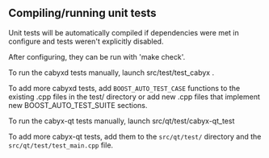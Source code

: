 Compiling/running unit tests
------------------------------------

Unit tests will be automatically compiled if dependencies were met in configure
and tests weren't explicitly disabled.

After configuring, they can be run with 'make check'.

To run the cabyxd tests manually, launch src/test/test_cabyx .

To add more cabyxd tests, add `BOOST_AUTO_TEST_CASE` functions to the existing
.cpp files in the test/ directory or add new .cpp files that
implement new BOOST_AUTO_TEST_SUITE sections.

To run the cabyx-qt tests manually, launch src/qt/test/cabyx-qt_test

To add more cabyx-qt tests, add them to the `src/qt/test/` directory and
the `src/qt/test/test_main.cpp` file.
